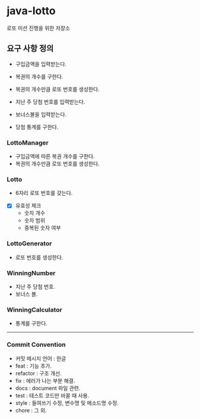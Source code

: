 # java-lotto
로또 미션 진행을 위한 저장소

## 요구 사항 정의
- 구입금액을 입력받는다.
  
- 복권의 개수를 구한다.
- 복권의 개수만큼 로또 번호를 생성한다.
   
- 지난 주 당첨 번호를 입력받는다.
- 보너스볼을 입력받는다.
  
- 당첨 통계를 구한다.

### LottoManager
- 구입금액에 따른 복권 개수를 구한다.
- 복권의 개수만큼 로또 번호를 생성한다.

### Lotto
- 6자리 로또 번호를 갖는다.
- [x] 유효성 체크
    - 숫자 개수
    - 숫자 범위
    - 중복된 숫자 여부

### LottoGenerator
- 로또 번호를 생성한다.

### WinningNumber
- 지난 주 당첨 번호.
- 보너스 볼.

### WinningCalculator
- 통계를 구한다.

---
### Commit Convention
- 커밋 메시지 언어 : 한글
- feat : 기능 추가.
- refactor : 구조 개선.
- fix : 에러가 나는 부분 해결.
- docs : document 파일 관련.
- test : 테스트 코드만 바꿀 때 사용.
- style : 들여쓰기 수정, 변수명 및 메소드명 수정.
- chore : 그 외.